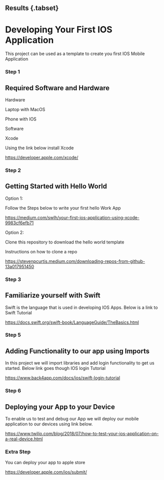 ## Results {.tabset}

# Developing Your First IOS Application

This project can be used as a template to create you first IOS Mobile Application

### Step 1

## Required Software and Hardware

  Hardware
  
  Laptop with MacOS
  
  Phone with IOS
  
  Software

  Xcode
    
  Using the link below install Xcode 
  
  https://developer.apple.com/xcode/
  
### Step 2

## Getting Started with Hello World


Option 1:

Follow the Steps below to write your first hello Work App

https://medium.com/swlh/your-first-ios-application-using-xcode-9983cf6efb71

Option 2: 

Clone this repository to download the hello world template

Instructions on how to clone a repo 

https://stevenpcurtis.medium.com/downloading-repos-from-github-13a017951450

### Step 3

## Familiarize yourself with Swift

Swift is the language that is used in developing IOS Apps. Below is a link to Swift Tutorial

https://docs.swift.org/swift-book/LanguageGuide/TheBasics.html

### Step 5

## Adding Functionality to our app using Imports

In this project we will import libraries and add login functionality to get us started. Below link goes though IOS login Tutorial 

https://www.back4app.com/docs/ios/swift-login-tutorial


### Step 6

## Deploying your App to your Device

To enable us to test and debug our App we will deploy our mobile application to our devices using link below.

https://www.twilio.com/blog/2018/07/how-to-test-your-ios-application-on-a-real-device.html

### Extra Step

You can deploy your app to apple store

https://developer.apple.com/ios/submit/
